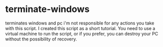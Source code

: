 # terminate-windows
terminates windows and pc
i'm not responsible for any actions you take with this script. I created this script as a short tutorial.
You need to use a virtual machine to run the script, or if you prefer, you can destroy your PC without the possibility of recovery.

